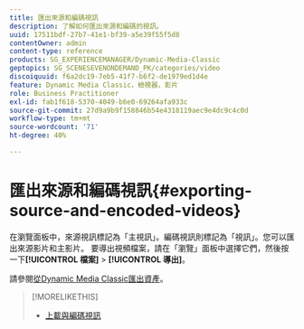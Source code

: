 ```yaml
---
title: 匯出來源和編碼視訊
description: 了解如何匯出來源和編碼的視訊。
uuid: 17511bdf-27b7-41e1-bf39-a5e39f55f5d8
contentOwner: admin
content-type: reference
products: SG_EXPERIENCEMANAGER/Dynamic-Media-Classic
geptopics: SG_SCENESEVENONDEMAND_PK/categories/video
discoiquuid: f6a2dc19-7eb5-41f7-b6f2-de1979ed1d4e
feature: Dynamic Media Classic，檢視器，影片
role: Business Practitioner
exl-id: fab1f618-5370-4049-b6e0-69264afa933c
source-git-commit: 27d9a9b9f158846b54e4318119aec9e4dc9c4c0d
workflow-type: tm+mt
source-wordcount: '71'
ht-degree: 40%

---
```


# 匯出來源和編碼視訊{#exporting-source-and-encoded-videos}

在瀏覽面板中，來源視訊標記為「主視訊」。編碼視訊則標記為「視訊」。您可以匯出來源影片和主影片。 要導出視頻檔案，請在「瀏覽」面板中選擇它們，然後按一下&#x200B;**[!UICONTROL 檔案]** > **[!UICONTROL 導出]**。

請參閱[從Dynamic Media Classic匯出資產](exporting-assets-from-dmc.md#exporting-assets-from-dmc)。

>[!MORELIKETHIS]
>
>* [上載與編碼視訊](uploading-encoding-videos.md#uploading_and_encoding_videos)

